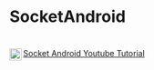 # SocketAndroid

# <a href="https://www.youtube.com/watch?v=qUmE2nrgepo&list=PLIf5OoJZjgrBd3kaSQMXeAMfDG_Nod5gT&ab_channel=NoorEl-Nahhal" rel="nofollow">
  <img align="left" alt="Noor Yasser | Youtube " width="21px" src="https://user-images.githubusercontent.com/41232970/102919173-0e8cfe80-4491-11eb-9706-cdebd4f610ff.png" style="max-width:300%; max-height:150%;"> Socket Android Youtube Tutorial </a>
 
